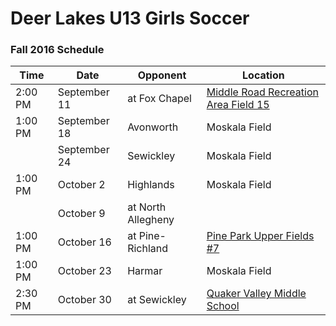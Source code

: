 Deer Lakes U13 Girls Soccer 
===========================

### Fall 2016 Schedule

| Time     | Date          | Opponent           | Location                                                                 |
| -------- | ------------- | ------------------ | ------------------------------------------------------------------------ |
|  2:00 PM | September 11  | at Fox Chapel      | [Middle Road Recreation Area Field 15](https://goo.gl/maps/okjgM9gHEno)  |
|  1:00 PM | September 18  | Avonworth          | Moskala Field                                                            |
|          | September 24  | Sewickley          | Moskala Field                                                            |
|  1:00 PM | October 2     | Highlands          | Moskala Field                                                            |
|          | October 9     | at North Allegheny |                                                                          |
|  1:00 PM | October 16    | at Pine-Richland   | [Pine Park Upper Fields #7](https://goo.gl/maps/EPejp5yTw7M2)            |
|  1:00 PM | October 23    | Harmar             | Moskala Field                                                            |
|  2:30 PM | October 30    | at Sewickley       | [Quaker Valley Middle School](https://goo.gl/maps/NgywRmt55Pv)           |
